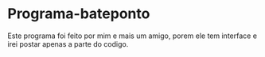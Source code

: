 # Programa-bateponto
Este programa foi feito por mim e mais um amigo, porem ele tem interface e irei postar apenas a parte do codigo.
